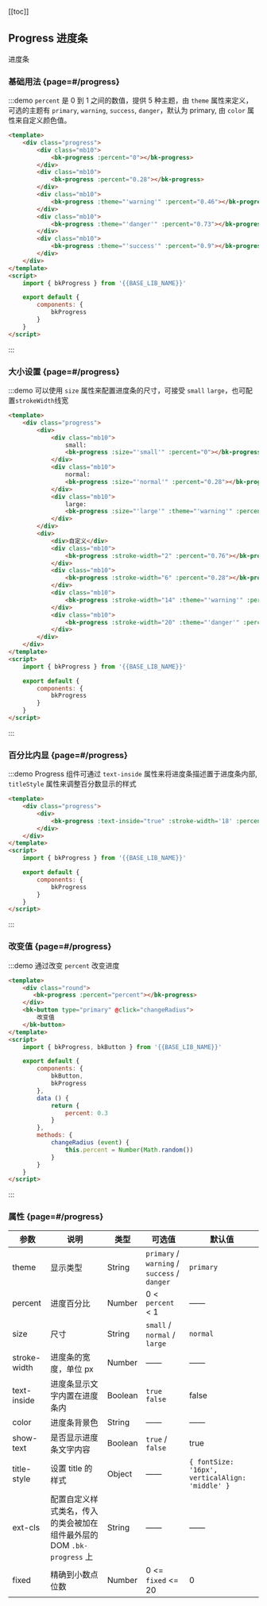 <script>
    import { bkProgress, bkButton } from '@'
    export default {
        components: {
            bkButton,
            bkProgress
        },
        data () {
            return {
                percent: 0.3
            }
        },
        methods: {
            changeRadius (event) {
                this.percent = Number(Math.random())
            }
        }
    }
</script>

[[toc]]

## Progress 进度条

进度条

### 基础用法 {page=#/progress}

:::demo `percent` 是 0 到 1 之间的数值，提供 5 种主题，由 `theme` 属性来定义，可选的主题有 `primary`, `warning`, `success`, `danger`，默认为 primary, 由 `color` 属性来自定义颜色值。

```html
<template>
    <div class="progress">
        <div class="mb10">
            <bk-progress :percent="0"></bk-progress>
        </div>
        <div class="mb10">
            <bk-progress :percent="0.28"></bk-progress>
        </div>
        <div class="mb10">
            <bk-progress :theme="'warning'" :percent="0.46"></bk-progress>
        </div>
        <div class="mb10">
            <bk-progress :theme="'danger'" :percent="0.73"></bk-progress>
        </div>
        <div class="mb10">
            <bk-progress :theme="'success'" :percent="0.9"></bk-progress>
        </div>
    </div>
</template>
<script>
    import { bkProgress } from '{{BASE_LIB_NAME}}'

    export default {
        components: {
            bkProgress
        }
    }
</script>
```
:::

### 大小设置 {page=#/progress}

:::demo 可以使用 `size` 属性来配置进度条的尺寸，可接受 `small` `large`，也可配置`strokeWidth`线宽

```html
<template>
    <div class="progress">
        <div>
            <div class="mb10">
                small:
                <bk-progress :size="'small'" :percent="0"></bk-progress>
            </div>
            <div class="mb10">
                normal:
                <bk-progress :size="'normal'" :percent="0.28"></bk-progress>
            </div>
            <div class="mb10">
                large:
                <bk-progress :size="'large'" :theme="'warning'" :percent="0.46"></bk-progress>
            </div>
        </div>
        <div>
            <div>自定义</div>
            <div class="mb10">
                <bk-progress :stroke-width="2" :percent="0.76"></bk-progress>
            </div>
            <div class="mb10">
                <bk-progress :stroke-width="6" :percent="0.28"></bk-progress>
            </div>
            <div class="mb10">
                <bk-progress :stroke-width="14" :theme="'warning'" :percent="0.46"></bk-progress>
            </div>
            <div class="mb10">
                <bk-progress :stroke-width="20" :theme="'danger'" :percent="0.73"></bk-progress>
            </div>
        </div>
    </div>
</template>
<script>
    import { bkProgress } from '{{BASE_LIB_NAME}}'

    export default {
        components: {
            bkProgress
        }
    }
</script>
```
:::

### 百分比内显 {page=#/progress}

:::demo Progress 组件可通过 `text-inside` 属性来将进度条描述置于进度条内部, `titleStyle` 属性来调整百分数显示的样式

```html
<template>
    <div class="progress">
        <div>
            <bk-progress :text-inside="true" :stroke-width='18' :percent="0.46"></bk-progress>
        </div>
    </div>
</template>
<script>
    import { bkProgress } from '{{BASE_LIB_NAME}}'

    export default {
        components: {
            bkProgress
        }
    }
</script>
```
:::

### 改变值 {page=#/progress}

:::demo 通过改变 `percent` 改变进度

```html
<template>
    <div class="round">
       <bk-progress :percent="percent"></bk-progress>
    </div>
    <bk-button type="primary" @click="changeRadius">
        改变值
    </bk-button>
</template>
<script>
    import { bkProgress, bkButton } from '{{BASE_LIB_NAME}}'

    export default {
        components: {
            bkButton,
            bkProgress
        },
        data () {
            return {
                percent: 0.3
            }
        },
        methods: {
            changeRadius (event) {
                this.percent = Number(Math.random())
            }
        }
    }
</script>
```
:::


### 属性 {page=#/progress}
| 参数 | 说明 | 类型 | 可选值 | 默认值 |
|------|------|------|------|------|
| theme | 显示类型 | String | `primary` / `warning` / `success` / `danger` | `primary` |
| percent | 进度百分比 | Number | 0 < `percent` < 1 | —— |
| size | 尺寸 | String | `small` / `normal` / `large` |`normal`|
| stroke-width | 进度条的宽度，单位 px | Number | —— | —— |
| text-inside | 进度条显示文字内置在进度条内 | Boolean | `true` `false` | false |
| color | 进度条背景色 | String | —— | —— |
| show-text | 是否显示进度条文字内容 | Boolean | `true` / `false` | true |
| title-style | 设置 title 的样式 | Object | —— | `{ fontSize: '16px', verticalAlign: 'middle' }` |
| ext-cls | 配置自定义样式类名，传入的类会被加在组件最外层的 DOM `.bk-progress` 上 | String | —— | —— |
| fixed | 精确到小数点位数 | Number | 0 <= `fixed` <= 20 | 0 |
